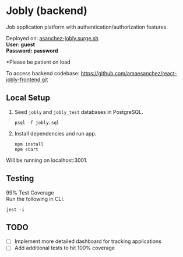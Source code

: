 # Jobly (backend)
Job application platform with authentication/authorization features.

Deployed on: [asanchez-jobly.surge.sh](https://asanchez-jobly.surge.sh)  
**User: guest  
Password: password**  

*Please be patient on load

To access backend codebase: https://github.com/amaesanchez/react-jobly-frontend.git

## Local Setup

1. Seed `jobly` and `jobly_test` databases in PostgreSQL.

    ```
    psql -f jobly.sql
    ```
    
2. Install dependencies and run app.

    ```
    npm install
    npm start
    ```
    
Will be running on localhost:3001.

## Testing
99% Test Coverage  
Run the following in CLI.  
```
jest -i
```

## TODO
- [ ] Implement more detailed dashboard for tracking applications
- [ ] Add additional tests to hit 100% coverage

